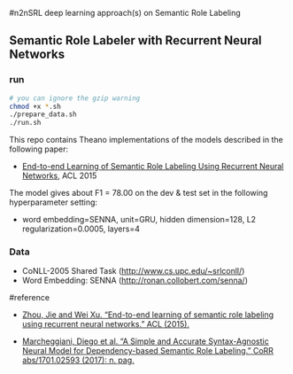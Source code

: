 #n2nSRL
deep learning approach(s) on Semantic Role Labeling 

## Semantic Role Labeler with Recurrent Neural Networks

### run
```bash
# you can ignore the gzip warning
chmod +x *.sh
./prepare_data.sh
./run.sh
```

This repo contains Theano implementations of the models described in the following paper:
- [End-to-end Learning of Semantic Role Labeling Using Recurrent Neural Networks](http://www.aclweb.org/anthology/P15-1109), ACL 2015

The model gives about F1 = 78.00 on the dev & test set in the following hyperparameter setting:
- word embedding=SENNA, unit=GRU, hidden dimension=128, L2 regularization=0.0005, layers=4

### Data
- CoNLL-2005 Shared Task (http://www.cs.upc.edu/~srlconll/)
- Word Embedding: SENNA (http://ronan.collobert.com/senna/)

#reference
- [Zhou, Jie and Wei Xu. “End-to-end learning of semantic role labeling using recurrent neural networks.” ACL (2015).](http://www.aclweb.org/anthology/P15-1109)

- [Marcheggiani, Diego et al. “A Simple and Accurate Syntax-Agnostic Neural Model for Dependency-based Semantic Role Labeling.” CoRR abs/1701.02593 (2017): n. pag.](https://arxiv.org/pdf/1701.02593.pdf)

